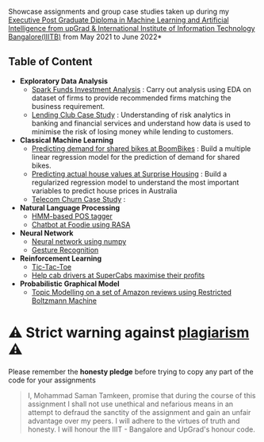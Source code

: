Showcase assignments and group case studies taken up during my [Executive Post Graduate Diploma in Machine Learning and Artificial Intelligence from  upGrad &amp; International Institute of Information Technology Bangalore(IIITB)](https://www.upgrad.com/machine-learning-ai-pgd-iiitb/) from May 2021 to June 2022*

## Table of Content
- **Exploratory Data Analysis**
  - [Spark Funds Investment Analysis](Spark_Funds_Investment_Analysis) : Carry out analysis using EDA on dataset of firms to provide recommended firms matching the business requirement.
  - [Lending Club Case Study](Lending_Club_Case_Study) : Understanding of risk analytics in banking and financial services and understand how data is used to minimise the risk of losing money while lending to customers.
- **Classical Machine Learning**
  - [Predicting demand for shared bikes at BoomBikes](Boom_Bikes) : Build a multiple linear regression model for the prediction of demand for shared bikes.
  - [Predicting actual house values at Surprise Housing](Surprise_Housing) : Build a regularized regression model to understand the most important variables to predict house prices in Australia
  - [Telecom Churn Case Study](Telecom_Churn_Case_Study) :  
- **Natural Language Processing**
  - [HMM-based POS tagger](HMM-based_POS_tagger)
  - [Chatbot at Foodie using RASA](Foodie)
- **Neural Network**
  - [Neural network using numpy](NN_Numpy)
  - [Gesture Recognition](Gesture_Recognition)
- **Reinforcement Learning**
  - [Tic-Tac-Toe](Tic-Tac-Toe)
  - [Help cab drivers at SuperCabs maximise their profits](SuperCabs)
- **Probabilistic Graphical Model**
  - [Topic Modelling on a set of Amazon reviews using Restricted Boltzmann Machine](TopicModelling_RBM)


# :warning: Strict warning against [plagiarism](https://en.wikipedia.org/wiki/Plagiarism) :warning:
Please remember the **honesty pledge** before trying to copy any part of the code for your assignments
> I, Mohammad Saman Tamkeen, promise that during the course of this assignment I shall not use unethical and nefarious means in an attempt to defraud the sanctity of the assignment and gain an unfair advantage over my peers. I will adhere to the virtues of truth and honesty. I will honour the IIIT - Bangalore and UpGrad's honour code.
